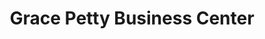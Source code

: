 ---
title: "Grace Petty Business Center"
url: /monrovia/grace-petty-business-center/
shop: Kosmetik
---